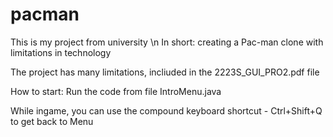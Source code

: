 # pacman

This is my project from university \n
In short: creating a Pac-man clone with limitations in technology

The project has many limitations, incliuded in the 2223S_GUI_PRO2.pdf file

How to start: Run the code from file IntroMenu.java

While ingame, you can use the compound keyboard shortcut - Ctrl+Shift+Q to get back to Menu
